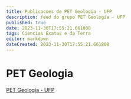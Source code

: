 ```yaml
---
title: Publicacoes de PET Geologia - UFP
description: feed do grupo PET Geologia - UFP
published: true
date: 2023-11-30T17:55:21.661808
tags: Ciencias Exatas e da Terra
editor: markdown
dateCreated: 2023-11-30T17:55:21.661808
---
```


# PET Geologia
[PET Geologia - UFP](/grupo/191PETGeologiaUFP.md)